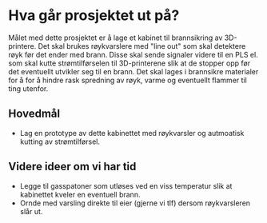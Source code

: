 # Hva går prosjektet ut på?

Målet med dette prosjektet er å lage et kabinet til brannsikring av 3D-printere. 
Det skal brukes røykvarslere med "line out" som skal detektere røyk før det ender med brann. 
Disse skal sende signaler videre til en PLS el. som skal kutte strømtilførselen til 3D-printerene slik at de stopper opp før det eventuellt utvikler seg til en brann.
Det skal lages i brannsikre materialer for å for å hindre rask spredning av røyk, varme og eventuellt flammer til ting utenfor.

## Hovedmål

- Lag en prototype av dette kabinettet med røykvarsler og autmoatisk kutting av strømtilførsel.


## Videre ideer om vi har tid

- Legge til gasspatoner som utløses ved en viss temperatur slik at kabinettet kveler en eventuell brann.
- Ornde med varsling direkte til eier (gjerne vi tlf) dersom røykvarsleren slår ut.
